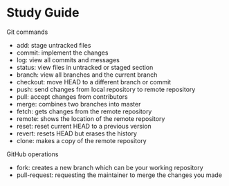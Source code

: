 # Study Guide

Git commands
- add: stage untracked files
- commit: implement the changes
- log: view all commits and messages
- status: view files in untracked or staged section
- branch: view all branches and the current branch
- checkout: move HEAD to a different branch or commit
- push: send changes from local repository to remote repository
- pull: accept changes from contributors
- merge: combines two branches into master
- fetch: gets changes from the remote repository
- remote: shows the location of the remote repository
- reset: reset current HEAD to a previous version
- revert: resets HEAD but erases the history
- clone: makes a copy of the remote repository

GitHub operations
- fork: creates a new branch which can be your working repository
- pull-request: requesting the maintainer to merge the changes you made
